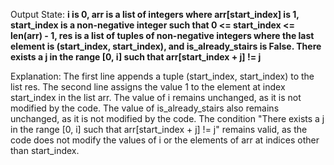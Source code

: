 Output State: **i is 0, arr is a list of integers where arr[start_index] is 1, start_index is a non-negative integer such that 0 <= start_index <= len(arr) - 1, res is a list of tuples of non-negative integers where the last element is (start_index, start_index), and is_already_stairs is False. There exists a j in the range [0, i] such that arr[start_index + j] != j**

Explanation:
The first line appends a tuple (start_index, start_index) to the list res. The second line assigns the value 1 to the element at index start_index in the list arr. The value of i remains unchanged, as it is not modified by the code. The value of is_already_stairs also remains unchanged, as it is not modified by the code. The condition "There exists a j in the range [0, i] such that arr[start_index + j] != j" remains valid, as the code does not modify the values of i or the elements of arr at indices other than start_index.